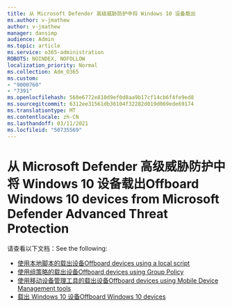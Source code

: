 ```yaml
---
title: 从 Microsoft Defender 高级威胁防护中将 Windows 10 设备载出
ms.author: v-jmathew
author: v-jmathew
manager: dansimp
audience: Admin
ms.topic: article
ms.service: o365-administration
ROBOTS: NOINDEX, NOFOLLOW
localization_priority: Normal
ms.collection: Adm_O365
ms.custom:
- "9000760"
- "7391"
ms.openlocfilehash: 560e6772e810d9ef0d8aa9b17cf14cb6f4fe9ed8
ms.sourcegitcommit: 6312ee31561db36104f32282d019d069ede69174
ms.translationtype: MT
ms.contentlocale: zh-CN
ms.lasthandoff: 03/11/2021
ms.locfileid: "50735569"
---
```

# <a name="offboard-windows-10-devices-from-microsoft-defender-advanced-threat-protection"></a><span data-ttu-id="0bb7c-102">从 Microsoft Defender 高级威胁防护中将 Windows 10 设备载出</span><span class="sxs-lookup"><span data-stu-id="0bb7c-102">Offboard Windows 10 devices from Microsoft Defender Advanced Threat Protection</span></span>

<span data-ttu-id="0bb7c-103">请查看以下文档：</span><span class="sxs-lookup"><span data-stu-id="0bb7c-103">See the following:</span></span>

- [<span data-ttu-id="0bb7c-104">使用本地脚本的载出设备</span><span class="sxs-lookup"><span data-stu-id="0bb7c-104">Offboard devices using a local script</span></span>](https://go.microsoft.com/fwlink/?linkid=2143465)
- [<span data-ttu-id="0bb7c-105">使用组策略的载出设备</span><span class="sxs-lookup"><span data-stu-id="0bb7c-105">Offboard devices using Group Policy</span></span>](https://go.microsoft.com/fwlink/?linkid=2143632)
- [<span data-ttu-id="0bb7c-106">使用移动设备管理工具的载出设备</span><span class="sxs-lookup"><span data-stu-id="0bb7c-106">Offboard devices using Mobile Device Management tools</span></span>](https://go.microsoft.com/fwlink/?linkid=2143633)
- [<span data-ttu-id="0bb7c-107">载出 Windows 10 设备</span><span class="sxs-lookup"><span data-stu-id="0bb7c-107">Offboard Windows 10 devices</span></span>](https://go.microsoft.com/fwlink/?linkid=2143629)
